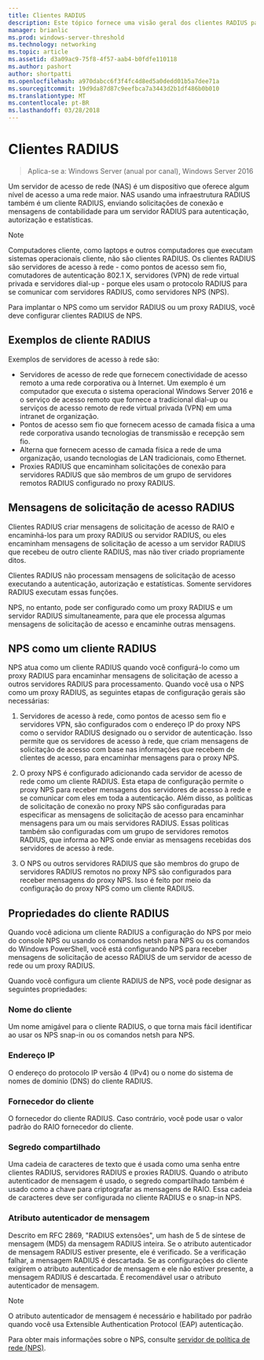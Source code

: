 ```yaml
---
title: Clientes RADIUS
description: Este tópico fornece uma visão geral dos clientes RADIUS para o servidor de política de rede no Windows Server 2016.
manager: brianlic
ms.prod: windows-server-threshold
ms.technology: networking
ms.topic: article
ms.assetid: d3a09ac9-75f8-4f57-aab4-b0fdfe110118
ms.author: pashort
author: shortpatti
ms.openlocfilehash: a970dabcc6f3f4fc4d8ed5a0dedd01b5a7dee71a
ms.sourcegitcommit: 19d9da87d87c9eefbca7a3443d2b1df486b0b010
ms.translationtype: MT
ms.contentlocale: pt-BR
ms.lasthandoff: 03/28/2018
---
```

# <a name="radius-clients"></a>Clientes RADIUS

>Aplica-se a: Windows Server (anual por canal), Windows Server 2016

Um servidor de acesso de rede \(NAS\) é um dispositivo que oferece algum nível de acesso a uma rede maior. NAS usando uma infraestrutura RADIUS também é um cliente RADIUS, enviando solicitações de conexão e mensagens de contabilidade para um servidor RADIUS para autenticação, autorização e estatísticas.

>[!NOTE]
>Computadores cliente, como laptops e outros computadores que executam sistemas operacionais cliente, não são clientes RADIUS. Os clientes RADIUS são servidores de acesso à rede - como pontos de acesso sem fio, comutadores de autenticação 802.1 X, servidores \(VPN\) de rede virtual privada e servidores dial-up - porque eles usam o protocolo RADIUS para se comunicar com servidores RADIUS, como servidores NPS \(NPS\).

Para implantar o NPS como um servidor RADIUS ou um proxy RADIUS, você deve configurar clientes RADIUS de NPS.

## <a name="radius-client-examples"></a>Exemplos de cliente RADIUS

Exemplos de servidores de acesso à rede são:

- Servidores de acesso de rede que fornecem conectividade de acesso remoto a uma rede corporativa ou à Internet. Um exemplo é um computador que executa o sistema operacional Windows Server 2016 e o serviço de acesso remoto que fornece a tradicional dial-up ou serviços de acesso remoto de rede virtual privada (VPN) em uma intranet de organização.
- Pontos de acesso sem fio que fornecem acesso de camada física a uma rede corporativa usando tecnologias de transmissão e recepção sem fio.
- Alterna que fornecem acesso de camada física a rede de uma organização, usando tecnologias de LAN tradicionais, como Ethernet.
- Proxies RADIUS que encaminham solicitações de conexão para servidores RADIUS que são membros de um grupo de servidores remotos RADIUS configurado no proxy RADIUS.

## <a name="radius-access-request-messages"></a>Mensagens de solicitação de acesso RADIUS

Clientes RADIUS criar mensagens de solicitação de acesso de RAIO e encaminhá-los para um proxy RADIUS ou servidor RADIUS, ou eles encaminham mensagens de solicitação de acesso a um servidor RADIUS que recebeu de outro cliente RADIUS, mas não tiver criado propriamente ditos.

Clientes RADIUS não processam mensagens de solicitação de acesso executando a autenticação, autorização e estatísticas. Somente servidores RADIUS executam essas funções.

NPS, no entanto, pode ser configurado como um proxy RADIUS e um servidor RADIUS simultaneamente, para que ele processa algumas mensagens de solicitação de acesso e encaminhe outras mensagens.

## <a name="nps-as-a-radius-client"></a>NPS como um cliente RADIUS

NPS atua como um cliente RADIUS quando você configurá-lo como um proxy RADIUS para encaminhar mensagens de solicitação de acesso a outros servidores RADIUS para processamento. Quando você usa o NPS como um proxy RADIUS, as seguintes etapas de configuração gerais são necessárias:

1. Servidores de acesso à rede, como pontos de acesso sem fio e servidores VPN, são configurados com o endereço IP do proxy NPS como o servidor RADIUS designado ou o servidor de autenticação. Isso permite que os servidores de acesso à rede, que criam mensagens de solicitação de acesso com base nas informações que recebem de clientes de acesso, para encaminhar mensagens para o proxy NPS.

2. O proxy NPS é configurado adicionando cada servidor de acesso de rede como um cliente RADIUS. Esta etapa de configuração permite o proxy NPS para receber mensagens dos servidores de acesso à rede e se comunicar com eles em toda a autenticação. Além disso, as políticas de solicitação de conexão no proxy NPS são configuradas para especificar as mensagens de solicitação de acesso para encaminhar mensagens para um ou mais servidores RADIUS. Essas políticas também são configuradas com um grupo de servidores remotos RADIUS, que informa ao NPS onde enviar as mensagens recebidas dos servidores de acesso à rede.

3. O NPS ou outros servidores RADIUS que são membros do grupo de servidores RADIUS remotos no proxy NPS são configurados para receber mensagens do proxy NPS. Isso é feito por meio da configuração do proxy NPS como um cliente RADIUS.

## <a name="radius-client-properties"></a>Propriedades do cliente RADIUS

Quando você adiciona um cliente RADIUS a configuração do NPS por meio do console NPS ou usando os comandos netsh para NPS ou os comandos do Windows PowerShell, você está configurando NPS para receber mensagens de solicitação de acesso RADIUS de um servidor de acesso de rede ou um proxy RADIUS.

Quando você configura um cliente RADIUS de NPS, você pode designar as seguintes propriedades:

### <a name="client-name"></a>Nome do cliente

 Um nome amigável para o cliente RADIUS, o que torna mais fácil identificar ao usar os NPS snap-in ou os comandos netsh para NPS.

### <a name="ip-address"></a>Endereço IP

O endereço do protocolo IP versão 4 \(IPv4\) ou o nome do sistema de nomes de domínio \(DNS\) do cliente RADIUS.

### <a name="client-vendor"></a>Fornecedor do cliente

O fornecedor do cliente RADIUS. Caso contrário, você pode usar o valor padrão do RAIO fornecedor do cliente.

### <a name="shared-secret"></a>Segredo compartilhado

Uma cadeia de caracteres de texto que é usada como uma senha entre clientes RADIUS, servidores RADIUS e proxies RADIUS. Quando o atributo autenticador de mensagem é usado, o segredo compartilhado também é usado como a chave para criptografar as mensagens de RAIO. Essa cadeia de caracteres deve ser configurada no cliente RADIUS e o snap-in NPS.

### <a name="message-authenticator-attribute"></a>Atributo autenticador de mensagem

Descrito em RFC 2869, "RADIUS extensões", um hash de 5 de síntese de mensagem \(MD5\) da mensagem RADIUS inteira. Se o atributo autenticador de mensagem RADIUS estiver presente, ele é verificado. Se a verificação falhar, a mensagem RADIUS é descartada. Se as configurações do cliente exigirem o atributo autenticador de mensagem e ele não estiver presente, a mensagem RADIUS é descartada. É recomendável usar o atributo autenticador de mensagem.

>[!NOTE]
>O atributo autenticador de mensagem é necessário e habilitado por padrão quando você usa Extensible Authentication Protocol \(EAP\) autenticação. 

Para obter mais informações sobre o NPS, consulte [servidor de política de rede (NPS)](nps-top.md).

